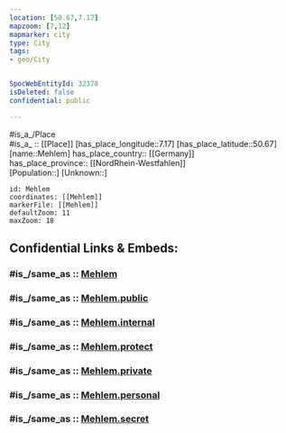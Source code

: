```yaml
---
location: [50.67,7.17] 
mapzoom: [7,12] 
mapmarker: city 
type: City
tags:
- geo/City


SpocWebEntityId: 32378
isDeleted: false
confidential: public

---
```

#is_a_/Place  
#is_a_ :: [[Place]] 
[has_place_longitude::7.17] 
[has_place_latitude::50.67] 
[name::Mehlem] 
has_place_country:: [[Germany]]  
has_place_province:: [[NordRhein-Westfahlen]]  
[Population::] 
[Unknown::] 


```leaflet
id: Mehlem
coordinates: [[Mehlem]] 
markerFile: [[Mehlem]] 
defaultZoom: 11 
maxZoom: 18
```


## Confidential Links & Embeds: 

### #is_/same_as :: [Mehlem](/_Standards/Earth/Continent/Europe/Europe~Central/Germany/Germany~West/Nordrhein-Westfalen/counties~NW/Bonn/Mehlem.md) 

### #is_/same_as :: [Mehlem.public](/_public/Earth/Continent/Europe/Europe~Central/Germany/Germany~West/Nordrhein-Westfalen/counties~NW/Bonn/Mehlem.public.md) 

### #is_/same_as :: [Mehlem.internal](/_internal/Earth/Continent/Europe/Europe~Central/Germany/Germany~West/Nordrhein-Westfalen/counties~NW/Bonn/Mehlem.internal.md) 

### #is_/same_as :: [Mehlem.protect](/_protect/Earth/Continent/Europe/Europe~Central/Germany/Germany~West/Nordrhein-Westfalen/counties~NW/Bonn/Mehlem.protect.md) 

### #is_/same_as :: [Mehlem.private](/_private/Earth/Continent/Europe/Europe~Central/Germany/Germany~West/Nordrhein-Westfalen/counties~NW/Bonn/Mehlem.private.md) 

### #is_/same_as :: [Mehlem.personal](/_personal/Earth/Continent/Europe/Europe~Central/Germany/Germany~West/Nordrhein-Westfalen/counties~NW/Bonn/Mehlem.personal.md) 

### #is_/same_as :: [Mehlem.secret](/_secret/Earth/Continent/Europe/Europe~Central/Germany/Germany~West/Nordrhein-Westfalen/counties~NW/Bonn/Mehlem.secret.md)


